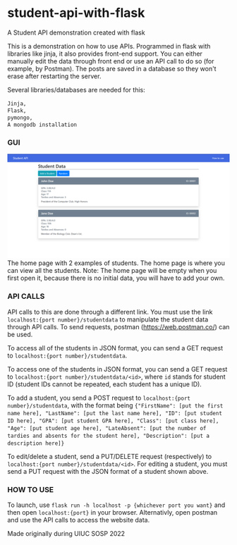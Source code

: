 # student-api-with-flask
A Student API demonstration created with flask

This is a demonstration on how to use APIs. Programmed in flask with libraries like jinja, it also provides front-end support. You can either manually edit the data through front end or use an API call to do so (for example, by Postman). The posts are saved in a database so they won't erase after restarting the server.

Several libraries/databases are needed for this:
```
Jinja,
Flask,
pymongo,
A mongodb installation
```
### GUI

![Home Page](/images/home.PNG)
The home page with 2 examples of students. The home page is where you can view all the students. Note: The home page will be empty when you first open it, because there is no initial data, you will have to add your own.

### API CALLS

API calls to this are done through a different link. You must use the link ```localhost:{port number}/studentdata``` to manipulate the student data through API calls.
To send requests, postman (https://web.postman.co/) can be used. 

To access all of the students in JSON format, you can send a GET request to ```localhost:{port number}/studentdata```.

To access one of the students in JSON format, you can send a GET request to ```localhost:{port number}/studentdata/<id>```, where ```id``` stands for student ID (student IDs cannot be repeated, each student has a unique ID).

To add a student, you send a POST request to ```localhost:{port number}/studentdata```, with the format being
```{"FirstName": [put the first name here], "LastName": [put the last name here], "ID": [put student ID here], "GPA": [put student GPA here], "Class": [put class here], "Age": [put student age here], "LateAbsent": [put the number of tardies and absents for the student here], "Description": [put a description here]}```

To edit/delete a student, send a PUT/DELETE request (respectively) to ```localhost:{port number}/studentdata/<id>```. For editing a student, you must send a PUT request with the JSON format of a student shown above.

### HOW TO USE

To launch, use ```flask run -h localhost -p {whichever port you want}``` and then open ```localhost:{port}``` in your browser. Alternativly, open postman and use the API calls to access the website data.

Made originally during UIUC SOSP 2022
